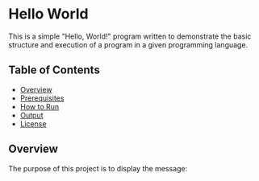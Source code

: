 # Hello World

This is a simple "Hello, World!" program written to demonstrate the basic structure and execution of a program in a given programming language.

## Table of Contents

- [Overview](#overview)
- [Prerequisites](#prerequisites)
- [How to Run](#how-to-run)
- [Output](#output)
- [License](#license)

## Overview

The purpose of this project is to display the message:

